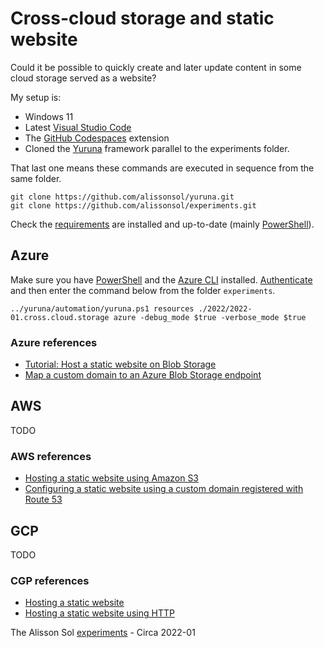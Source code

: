 # Cross-cloud storage and static website

Could it be possible to quickly create and later update content in some cloud storage served as a website?

My setup is:

- Windows 11
- Latest [Visual Studio Code](https://code.visualstudio.com/Download)
- The [GitHub Codespaces](https://marketplace.visualstudio.com/items?itemName=GitHub.codespaces) extension
- Cloned the [Yuruna](https://github.com/alissonsol/yuruna) framework parallel to the experiments folder.

That last one means these commands are executed in sequence from the same folder.

```shell
git clone https://github.com/alissonsol/yuruna.git
git clone https://github.com/alissonsol/experiments.git
```

Check the [requirements](https://github.com/alissonsol/yuruna/blob/main/docs/requirements.md) are installed and up-to-date (mainly [PowerShell](https://github.com/powershell/powershell)).

## Azure

Make sure you have [PowerShell](https://github.com/powershell/powershell) and the [Azure CLI](https://docs.microsoft.com/en-us/cli/azure/install-azure-cli) installed. [Authenticate](https://github.com/alissonsol/yuruna/blob/main/docs/authenticate.md) and then enter the command below from the folder `experiments`.

```shell
../yuruna/automation/yuruna.ps1 resources ./2022/2022-01.cross.cloud.storage azure -debug_mode $true -verbose_mode $true
```

### Azure references

- [Tutorial: Host a static website on Blob Storage](https://docs.microsoft.com/en-us/azure/storage/blobs/storage-blob-static-website-host)
- [Map a custom domain to an Azure Blob Storage endpoint](https://docs.microsoft.com/en-us/azure/storage/blobs/storage-custom-domain-name)

## AWS

TODO

### AWS references

- [Hosting a static website using Amazon S3](https://docs.aws.amazon.com/AmazonS3/latest/userguide/WebsiteHosting.html)
- [Configuring a static website using a custom domain registered with Route 53](https://docs.aws.amazon.com/AmazonS3/latest/userguide/website-hosting-custom-domain-walkthrough.html)

## GCP

TODO

### CGP references

- [Hosting a static website](https://cloud.google.com/storage/docs/hosting-static-website)
- [Hosting a static website using HTTP](https://cloud.google.com/storage/docs/hosting-static-website-http)

The Alisson Sol [experiments](https://github.com/alissonsol/experiments) - Circa 2022-01
